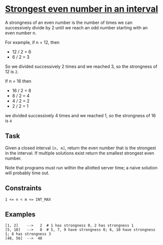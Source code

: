 # [Strongest even number in an interval](https://www.codewars.com/kata/strongest-even-number-in-an-interval "https://www.codewars.com/kata/5d16af632cf48200254a6244")

A strongness of an even number is the number of times we can successively divide by 2 until we reach an odd number starting with an even number n.

For example, if n = 12, then
* 12 / 2 = 6
* 6 / 2 = 3

So we divided successively 2 times and we reached 3, so the strongness of 12 is `2`.

If n = 16 then
* 16 / 2 = 8
* 8 / 2 = 4
* 4 / 2 = 2
* 2 / 2 = 1

we divided successively 4 times and we reached 1, so the strongness of 16 is `4`

## Task

Given a closed interval `[n, m]`, return the even number that is the strongest in the interval. If multiple solutions exist return the smallest strongest even number.

Note that programs must run within the allotted server time; a naive solution will probably time out.

## Constraints

```
1 <= n < m <= INT_MAX
```

## Examples

```
[1, 2]    -->   2  # 1 has strongness 0, 2 has strongness 1
[5, 10]   -->   8  # 5, 7, 9 have strongness 0; 6, 10 have strongness 1; 8 has strongness 3
[48, 56]  -->  48
